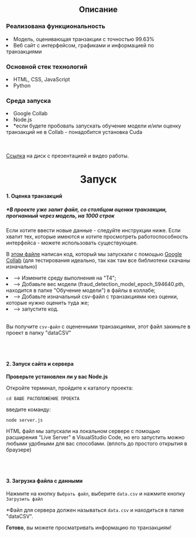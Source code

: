 <h2 align="center">Описание</h2>

<h3>Реализована функциональность</h3>

<li>Модель, оценивающая транзакции с точностью 99.63%</li>

<li>Веб сайт с интерфейсом, графиками и информацией по транзакциями</li>


<h3>Основной стек технологий</h3>

<li>HTML, CSS, JavaScript</li>
<li>Python</li>


<h3>Среда запуска</h3>

<li>Google Collab</li>
<li>Node.js</li>
<li>*если будете пробовать запускать обучение модели и/или оценку транзакций не в Collab - понадобится установка Cuda</li><br><br>

[Ссылка](https://disk.yandex.ru/d/lgTCYXDWBXVNAQ) на диск с презентацией и видео работы.

<h1 align="center">Запуск</h1>

<h4>1. Оценка транзакций</h4>

<h5>*В проекте уже залит файл, со столбцом оценки транзакции, прогнанный через модель, на 1000 строк</h5>

Если хотите ввести новые данные - следуйте инструкции ниже. Если хватит тех, которые имеются и хотите просмотреть работоспособность интерфейса - можете использовать существующее.

В [этом файле](https://github.com/Allfeeto/monitoring_tranzaction/blob/main/Обучение%20модели/Оценка%20транзакций%20(Collab).txt) написан код, который мы запускали с помощью [Google Collab](https://colab.google/) (для тестирования идеально, так как там все библиотеки скачаны изначально)

<li>--> Измените среду выполнения на "Т4";</li>
    
<li>--> Добавьте вес модели (fraud_detection_model_epoch_594640.pth, находится в папке "Обучение модели") в файлы в коллабе;</li>
    
<li>--> Добавьте изначальный csv-файл с транзакциями юез оценки, которые нужно оценить туда же;</li>
    
<li>--> запустите код.</li><br>
    
Вы получите `csv-файл` с оцененными транзакциями, этот файл закиньте в проект в папку "dataCSV"

<br><br>

<h4>2. Запуск сайта и сервера</h4>

<b>Проверьте установлен ли у вас Node.js</b>

Откройте терминал, пройдите к каталогу проекта:

    cd ВАШЕ РАСПОЛОЖЕНИЕ ПРОЕКТА

введите команду:

    node server.js

HTML файл мы запускали на локальном сервере с помощью расширения "Live Server" в VisualStudio Code, но его запустить можно любыми удобными для вас способами. (вплоть до простого открытия в браузере)

<br><br>

<h4>3. Загрузка файла с данными</h4>

Нажмите на кнопку `Выбрать файл`, выберите `data.csv` и нажмите кнопку `Загрузить файл`

*Файл для сервера должен называться `data.csv` и находиться в папке "dataCSV".

**Готово**, вы можете просматривать информацию по транзакциям!





